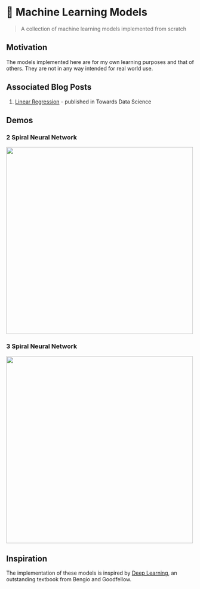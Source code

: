 # 🤖 Machine Learning Models
> A collection of machine learning models implemented from scratch

## Motivation
The models implemented here are for my own learning purposes and that of others. They are not in any way intended for real world use.

## Associated Blog Posts
1. [Linear Regression](https://towardsdatascience.com/linear-regression-from-scratch-977cd3a1db16) - published in Towards Data Science

## Demos

### 2 Spiral Neural Network
<img src="https://raw.githubusercontent.com/isaiahnields/machine-learning-models/master/demos/results/2_spiral_neural_network.gif" width="500" />

### 3 Spiral Neural Network
<img src="https://raw.githubusercontent.com/isaiahnields/machine-learning-models/master/demos/results/3_spiral_neural_network.gif" width="500" />

## Inspiration
The implementation of these models is inspired by [Deep Learning](https://www.deeplearningbook.org/), an outstanding textbook from Bengio and Goodfellow.
